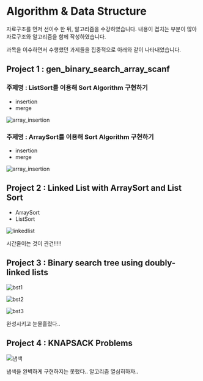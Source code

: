 # Algorithm & Data Structure

자료구조를 먼저 선이수 한 뒤, 알고리즘을 수강하였습니다. 내용이 겹치는 부분이 많아 자료구조와 알고리즘을 함께 작성하였습니다.

과목을 이수하면서 수행했던 과제들을 집중적으로 아래와 같이 나타내었습니다.

## Project 1 : gen_binary_search_array_scanf

### **주제명**  : ListSort를 이용해 Sort Algorithm 구현하기
- insertion
- merge

![array_insertion](https://user-images.githubusercontent.com/45071833/102359616-5bd22180-3ff4-11eb-8092-20f237c87f9e.JPG)


### **주제명** : ArraySort를 이용해 Sort Algorithm 구현하기
- insertion
- merge

![array_insertion](https://user-images.githubusercontent.com/45071833/102359616-5bd22180-3ff4-11eb-8092-20f237c87f9e.JPG)


## Project 2 : Linked List with ArraySort and List Sort
- ArraySort
- ListSort

![linkedlist](https://user-images.githubusercontent.com/45071833/102360247-1feb8c00-3ff5-11eb-9412-54fbd7356934.JPG)

시간줄이는 것이 관건!!!!!


## Project 3 : Binary search tree using doubly-linked lists

![bst1](https://user-images.githubusercontent.com/45071833/102359237-dea6ac80-3ff3-11eb-9697-908a9ef4eabb.JPG)

![bst2](https://user-images.githubusercontent.com/45071833/102359240-dfd7d980-3ff3-11eb-820a-48e026738c63.JPG)

![bst3](https://user-images.githubusercontent.com/45071833/102359244-e0707000-3ff3-11eb-8530-6e83732c698f.JPG)

완성시키고 눈물흘렸다..

## Project 4 : KNAPSACK Problems

![냅색](https://user-images.githubusercontent.com/45071833/102360788-ce8fcc80-3ff5-11eb-9d27-e306a5675c35.JPG)

냅색을 완벽하게 구현하지는 못했다.. 알고리즘 열심히하자..


 

